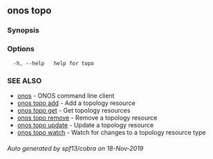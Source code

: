 ## onos topo



### Synopsis



### Options

```
  -h, --help   help for topo
```

### SEE ALSO

* [onos](onos.md)	 - ONOS command line client
* [onos topo add](onos_topo_add.md)	 - Add a topology resource
* [onos topo get](onos_topo_get.md)	 - Get topology resources
* [onos topo remove](onos_topo_remove.md)	 - Remove a topology resource
* [onos topo update](onos_topo_update.md)	 - Update a topology resource
* [onos topo watch](onos_topo_watch.md)	 - Watch for changes to a topology resource type

###### Auto generated by spf13/cobra on 18-Nov-2019
